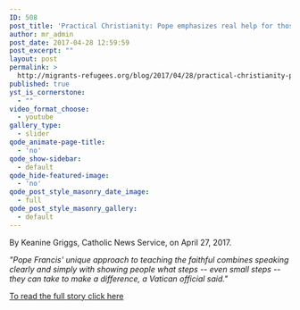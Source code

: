 ```yaml
---
ID: 508
post_title: 'Practical Christianity: Pope emphasizes real help for those in need'
author: mr_admin
post_date: 2017-04-28 12:59:59
post_excerpt: ""
layout: post
permalink: >
  http://migrants-refugees.org/blog/2017/04/28/practical-christianity-pope-emphasizes-real-help-need/
published: true
yst_is_cornerstone:
  - ""
video_format_choose:
  - youtube
gallery_type:
  - slider
qode_animate-page-title:
  - 'no'
qode_show-sidebar:
  - default
qode_hide-featured-image:
  - 'no'
qode_post_style_masonry_date_image:
  - full
qode_post_style_masonry_gallery:
  - default
---
```

By Keanine Griggs, Catholic News Service, on April 27, 2017.

<em>"Pope Francis' unique approach to teaching the faithful combines speaking clearly and simply with showing people what steps -- even small steps -- they can take to make a difference, a Vatican official said."</em>

<a href="http://www.catholicnews.com/services/englishnews/2017/practical-christianity-pope-emphasizes-real-help-for-those-in-need.cfm" target="_blank" rel="noopener noreferrer">To read the full story click here</a>